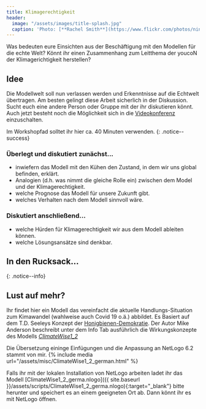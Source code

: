 ```yaml
---
title: Klimagerechtigkeit
header:
  image: "/assets/images/title-splash.jpg"
  caption: 'Photo: [**Rachel Smith**](https://www.flickr.com/photos/ninmah/)'
---
```


Was bedeuten eure Einsichten aus der Beschäftigung mit den Modellen für die echte Welt? 
Könnt ihr einen Zusammenhang zum Leitthema der youcoN der Klimagerichtigkeit herstellen? 
<!--more-->

## Idee 
Die Modellwelt soll nun verlassen werden und Erkenntnisse auf die Echtwelt übertragen. Am besten gelingt diese Arbeit sicherlich in der Diskussion. Sucht euch eine andere Person oder Gruppe mit der ihr diskutieren könnt. Auch jetzt besteht noch die Möglichkeit sich in die [Videokonferenz](https://webconf.hrz.uni-marburg.de/b/rie-6ic-uxf-bc6) einzuschalten.

Im Workshopfad solltet ihr hier ca. 40 Minuten verwenden.
{: .notice--success}

### Überlegt und diskutiert zunächst...
* inwiefern das Modell mit den Kühen den Zustand, in dem wir uns global befinden, erklärt.
* Analogien (d.h. was nimmt die gleiche Rolle ein) zwischen dem Model und der Klimagerechtigkeit. 
* welche Prognose das Modell für unsere Zukunft gibt.
* welches Verhalten nach dem Modell sinnvoll wäre.

### Diskutiert anschließend...
* welche Hürden für Klimagerechtigkeit wir aus dem Modell ableiten können.
* welche Lösungsansätze sind denkbar. 

## In den Rucksack...


{: .notice--info} 


## Lust auf mehr?

Ihr findet hier ein Modell das vereinfacht die aktuelle Handlungs-Situation zum Kimawandel (wahlweise auch Covid 19 o.ä.) abbildet. Es Basiert auf dem T.D. Seeleys Konzept der [Honigbienen-Demokratie](https://de.wikipedia.org/wiki/Thomas_Dyer_Seeley). Der Autor Mike Anderson beschreibt unter dem Info Tab ausführlich die Wirkungskonzepte des Modells [*ClimateWise1_2*](http://ccl.northwestern.edu/netlogo/models/community/ClimateWise1_2)

Die Übersetzung eininge Einfügungen und die Anpassung an NetLogo 6.2 stammt von mir.
{% include media url="/assets/misc/ClimateWise1_2_german.html" %}

Falls ihr mit der lokalen Installation von NetLogo arbeiten ladet ihr das Modell [ClimateWise1_2_germa.nlogo]({{ site.baseurl }}/assets/scripts/ClimateWise1_2_germa.nlogo){:target="_blank"} bitte herunter und speichert es an einem geeigneten Ort ab. Dann könnt ihr es mit NetLogo öffnen.
